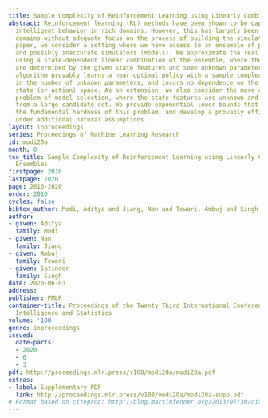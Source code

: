 ```yaml
---
title: Sample Complexity of Reinforcement Learning using Linearly Combined Model Ensembles
abstract: Reinforcement learning (RL) methods have been shown to be capable of learning
  intelligent behavior in rich domains. However, this has largely been done in simulated
  domains without adequate focus on the process of building the simulator. In this
  paper, we consider a setting where we have access to an ensemble of pre-trained
  and possibly inaccurate simulators (models). We approximate the real environment
  using a state-dependent linear combination of the ensemble, where the coefficients
  are determined by the given state features and some unknown parameters. Our proposed
  algorithm provably learns a near-optimal policy with a sample complexity polynomial
  in the number of unknown parameters, and incurs no dependence on the size of the
  state (or action) space. As an extension, we also consider the more challenging
  problem of model selection, where the state features are unknown and can be chosen
  from a large candidate set. We provide exponential lower bounds that illustrate
  the fundamental hardness of this problem, and develop a provably efficient algorithm
  under additional natural assumptions.
layout: inproceedings
series: Proceedings of Machine Learning Research
id: modi20a
month: 0
tex_title: Sample Complexity of Reinforcement Learning using Linearly Combined Model
  Ensembles
firstpage: 2010
lastpage: 2020
page: 2010-2020
order: 2010
cycles: false
bibtex_author: Modi, Aditya and Jiang, Nan and Tewari, Ambuj and Singh, Satinder
author:
- given: Aditya
  family: Modi
- given: Nan
  family: Jiang
- given: Ambuj
  family: Tewari
- given: Satinder
  family: Singh
date: 2020-06-03
address: 
publisher: PMLR
container-title: Proceedings of the Twenty Third International Conference on Artificial
  Intelligence and Statistics
volume: '108'
genre: inproceedings
issued:
  date-parts:
  - 2020
  - 6
  - 3
pdf: http://proceedings.mlr.press/v108/modi20a/modi20a.pdf
extras:
- label: Supplementary PDF
  link: http://proceedings.mlr.press/v108/modi20a/modi20a-supp.pdf
# Format based on citeproc: http://blog.martinfenner.org/2013/07/30/citeproc-yaml-for-bibliographies/
---
```

